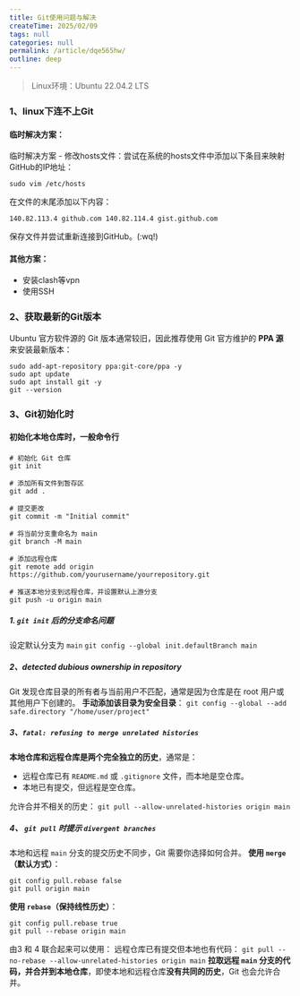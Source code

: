 ```yaml
---
title: Git使用问题与解决
createTime: 2025/02/09
tags: null
categories: null
permalink: /article/dqe565hw/
outline: deep
---
```

>Linux环境：Ubuntu 22.04.2 LTS
### 1、linux下连不上Git

#### 临时解决方案：
临时解决方案 - 修改hosts文件：尝试在系统的hosts文件中添加以下条目来映射GitHub的IP地址：

`sudo vim /etc/hosts`

在文件的末尾添加以下内容：

`140.82.113.4 github.com 140.82.114.4 gist.github.com`

保存文件并尝试重新连接到GitHub。(:wq!)
#### 其他方案：
+ 安装clash等vpn
+ 使用SSH

### 2、获取最新的Git版本
Ubuntu 官方软件源的 Git 版本通常较旧，因此推荐使用 Git 官方维护的 **PPA 源** 来安装最新版本：
```
sudo add-apt-repository ppa:git-core/ppa -y
sudo apt update
sudo apt install git -y
git --version
```


### 3、Git初始化时

#### 初始化本地仓库时，一般命令行

```
# 初始化 Git 仓库
git init

# 添加所有文件到暂存区
git add .

# 提交更改
git commit -m "Initial commit"

# 将当前分支重命名为 main
git branch -M main

# 添加远程仓库
git remote add origin https://github.com/yourusername/yourrepository.git

# 推送本地分支到远程仓库，并设置默认上游分支
git push -u origin main
```

##### 1. `git init` 后的分支命名问题

设定默认分支为 `main`
`git config --global init.defaultBranch main`

##### 2、detected dubious ownership in repository

Git 发现仓库目录的所有者与当前用户不匹配，通常是因为仓库是在 root 用户或其他用户下创建的。
**手动添加该目录为安全目录**：
`git config --global --add safe.directory "/home/user/project"`


##### 3、`fatal: refusing to merge unrelated histories`

**本地仓库和远程仓库是两个完全独立的历史**，通常是：

- 远程仓库已有 `README.md` 或 `.gitignore` 文件，而本地是空仓库。
- 本地已有提交，但远程是空仓库。

允许合并不相关的历史：
`git pull --allow-unrelated-histories origin main`



##### 4、 `git pull` 时提示 `divergent branches`

本地和远程 `main` 分支的提交历史不同步，Git 需要你选择如何合并。
**使用 `merge`（默认方式）**：
```
git config pull.rebase false
git pull origin main
```

**使用 `rebase`（保持线性历史）**：
```
git config pull.rebase true
git pull --rebase origin main
```


由3 和 4 联合起来可以使用：
远程仓库已有提交但本地也有代码：
`git pull --no-rebase --allow-unrelated-histories origin main`
**拉取远程 `main` 分支的代码，并合并到本地仓库**，即使本地和远程仓库**没有共同的历史**，Git 也会允许合并。